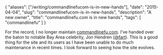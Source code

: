 {
    "aliases": ["/writing/commandlinefucom-is-in-new-hands"],
    "date": "2015-04-04",
    "slug": "commandlinefucom-is-in-new-hands",
    "description": "A new owner",
    "title": "commandlinefu.com is in new hands",
    "tags": [
        "commandlinefu"
    ]
}

For the record, I no longer maintain
[commandlinefu.com](http://www.commandlinefu.com/). I've handed over the
baton to notable Bay Area celebrity, Jon Hendren
([@fart](https://twitter.com/fart)). This is a good thing for the site
and its users as I have been unable to do much maintenance in recent
times. I look forward to seeing how the site evolves.
